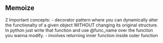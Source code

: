 ## Memoize
2 Important concepts:
    - decorator pattern where you can dynamically alter the functionalty of a given object WITHOUT changing its original structure. In python just write that function and use @func_name over the function you wanna modify.
    - involves returning inner function inside outer function
